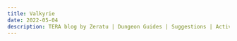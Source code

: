 ```yaml
---
title: Valkyrie
date: 2022-05-04
description: TERA blog by Zeratu | Dungeon Guides | Suggestions | Activities | Battlegrounds | Theorycrafting | Menma's TERA ...
---
```


